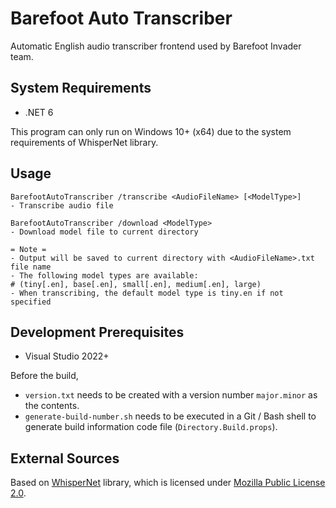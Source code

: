 # Barefoot Auto Transcriber
Automatic English audio transcriber frontend used by Barefoot Invader team.

## System Requirements
* .NET 6

This program can only run on Windows 10+ (x64) due to the system requirements of WhisperNet library.

## Usage
```
BarefootAutoTranscriber /transcribe <AudioFileName> [<ModelType>]
- Transcribe audio file

BarefootAutoTranscriber /download <ModelType>
- Download model file to current directory

= Note =
- Output will be saved to current directory with <AudioFileName>.txt file name
- The following model types are available:
# (tiny[.en], base[.en], small[.en], medium[.en], large)
- When transcribing, the default model type is tiny.en if not specified
```

## Development Prerequisites
* Visual Studio 2022+

Before the build,
* `version.txt` needs to be created with a version number `major.minor` as the contents.
* `generate-build-number.sh` needs to be executed in a Git / Bash shell to generate build information code file (`Directory.Build.props`).

## External Sources
Based on [WhisperNet](https://github.com/Const-me/Whisper) library, which is licensed under [Mozilla Public License 2.0](https://github.com/Const-me/Whisper/blob/master/LICENSE).
